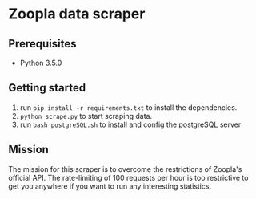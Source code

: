 # Zoopla data scraper

## Prerequisites
* Python 3.5.0

## Getting started
1. run `pip install -r requirements.txt` to install the dependencies.
2. `python scrape.py` to start scraping data.
3. run `bash postgreSQL.sh` to install and config the postgreSQL server

## Mission
The mission for this scraper is to overcome the restrictions of Zoopla's
official API. The rate-limiting of 100 requests per hour is too restrictive
to get you anywhere if you want to run any interesting statistics.
